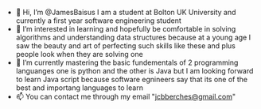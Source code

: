 - 👋 Hi, I’m @JamesBaisus I am a student at Bolton UK University and currently a first year software engineering student
- 👀 I’m interested in learning and hopefully be comfortable in solving algorithms and understanding data structures because at a young age I saw the beauty and art of
perfecting such skills like these and plus people look when they are solving one 
- 🌱 I’m currently mastering the basic fundementals of 2 programming languanges one is python and the other is Java but I am looking forward to learn Java script
because software egnineers say that its one of the best and importang languages to learn
- 📫 You can contact me through my email "jcbberches@gmail.com"

<!---
JamesBaisus/JamesBaisus is a ✨ special ✨ repository because its `README.md` (this file) appears on your GitHub profile.
You can click the Preview link to take a look at your changes.
--->

